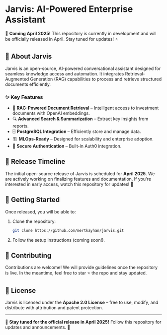 # Jarvis: AI-Powered Enterprise Assistant

🚀 **Coming April 2025!** This repository is currently in development and will be officially released in April. Stay tuned for updates! ⭐

## 📌 About Jarvis
Jarvis is an open-source, AI-powered conversational assistant designed for seamless knowledge access and automation. It integrates Retrieval-Augmented Generation (RAG) capabilities to process and retrieve structured documents efficiently.

### ✨ Key Features
- 📄 **RAG-Powered Document Retrieval** – Intelligent access to investment documents with OpenAI embeddings.
- 🔍 **Advanced Search & Summarization** – Extract key insights from reports.
- 🗄️ **PostgreSQL Integration** – Efficiently store and manage data.
- 🏗️ **MLOps-Ready** – Designed for scalability and enterprise adoption.
- 🔐 **Secure Authentication** – Built-in Auth0 integration.

## 📅 Release Timeline
The initial open-source release of Jarvis is scheduled for **April 2025**. We are actively working on finalizing features and documentation. If you're interested in early access, watch this repository for updates! 👀

## 🚀 Getting Started
Once released, you will be able to:
1. Clone the repository:
   ```bash
   git clone https://github.com/mertkayhan/jarvis.git
   ```
2. Follow the setup instructions (coming soon!).

## 🤝 Contributing
Contributions are welcome! We will provide guidelines once the repository is live. In the meantime, feel free to star ⭐ the repo and stay updated.

## 📜 License
Jarvis is licensed under the **Apache 2.0 License** – free to use, modify, and distribute with attribution and patent protection.

---
📢 **Stay tuned for the official release in April 2025!** Follow this repository for updates and announcements. 🚀

